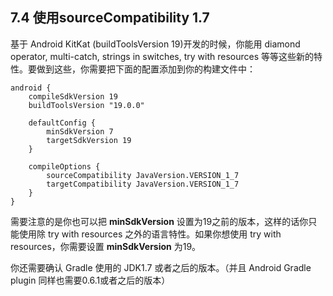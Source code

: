 ## 7.4 使用sourceCompatibility 1.7

基于 Android KitKat (buildToolsVersion 19)开发的时候，你能用 diamond operator, multi-catch, strings in switches, try with resources 等等这些新的特性。要做到这些，你需要把下面的配置添加到你的构建文件中：

    android {
        compileSdkVersion 19
        buildToolsVersion "19.0.0"
    
        defaultConfig {
            minSdkVersion 7
            targetSdkVersion 19
        }
    
        compileOptions {
            sourceCompatibility JavaVersion.VERSION_1_7
            targetCompatibility JavaVersion.VERSION_1_7
        }
    }
    
需要注意的是你也可以把 **minSdkVersion** 设置为19之前的版本，这样的话你只能使用除 try with resources 之外的语言特性。如果你想使用 try with resources，你需要设置 **minSdkVersion** 为19。

你还需要确认 Gradle 使用的 JDK1.7 或者之后的版本。（并且 Android Gradle plugin 同样也需要0.6.1或者之后的版本）
